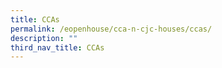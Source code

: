 ```yaml
---
title: CCAs
permalink: /eopenhouse/cca-n-cjc-houses/ccas/
description: ""
third_nav_title: CCAs
---
```

